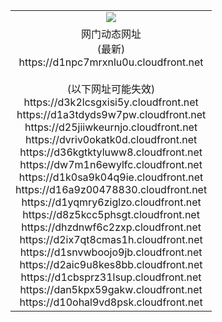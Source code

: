 ﻿<table>
  <tr></tr>
  <tr><td colspan=2 align=center><img src="https://d1npc7mrxnlu0u.cloudfront.net/Up/oGate.jpg" /></td></tr>
  <tr><td colspan=2 align=center>网门动态网址<br/>(最新)
<br>https://d1npc7mrxnlu0u.cloudfront.net
<br/><br/>(以下网址可能失效)
<br>https://d3k2lcsgxisi5y.cloudfront.net
<br>https://d1a3tdyds9w7pw.cloudfront.net
<br>https://d25jiiwkeurnjo.cloudfront.net
<br>https://dvriv0okatk0d.cloudfront.net
<br>https://d36kgtktyluww8.cloudfront.net
<br>https://dw7m1n6ewylfc.cloudfront.net
<br>https://d1k0sa9k04q9ie.cloudfront.net
<br>https://d16a9z00478830.cloudfront.net
<br>https://d1yqmry6ziglzo.cloudfront.net
<br>https://d8z5kcc5phsgt.cloudfront.net
<br>https://dhzdnwf6c2zxp.cloudfront.net
<br>https://d2ix7qt8cmas1h.cloudfront.net
<br>https://d1snvwboojo9jb.cloudfront.net
<br>https://d2aic9u8kes8bb.cloudfront.net
<br>https://d1cbsprz31lsup.cloudfront.net
<br>https://dan5kpx59gakw.cloudfront.net
<br>https://d10ohal9vd8psk.cloudfront.net
    </td>
  </tr>
</table>
